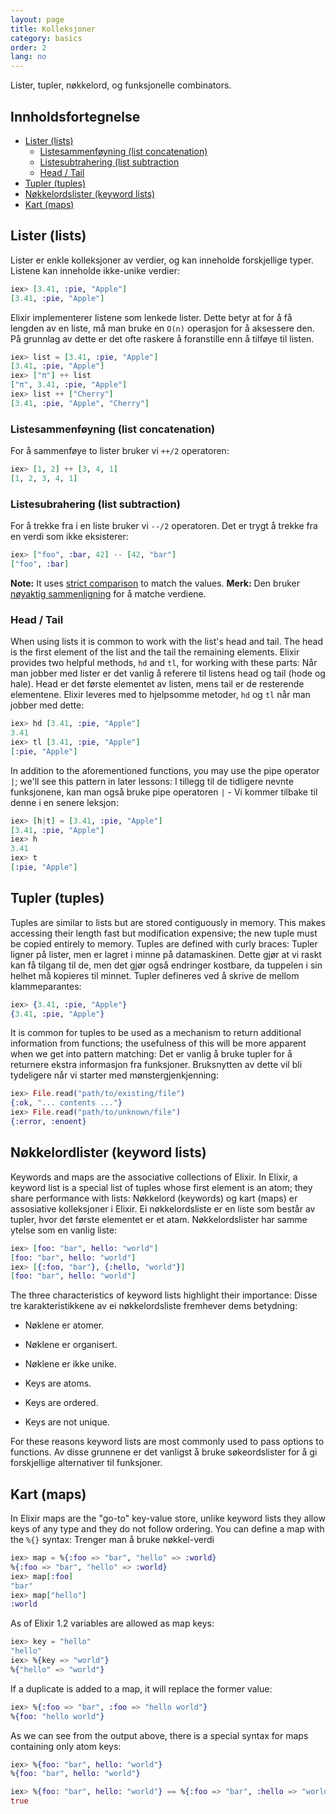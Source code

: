 ```yaml
---
layout: page
title: Kolleksjoner
category: basics
order: 2
lang: no
---
```


Lister, tupler, nøkkelord, og funksjonelle combinators.

## Innholdsfortegnelse

- [Lister (lists)](#lister-lists)
	- [Listesammenføyning (list concatenation)](#listesammenføyning-list-concatenation)
	- [Listesubtrahering (list subtraction](#listesubtrahering-list-subtraction)
	- [Head / Tail](#head--tail)
- [Tupler (tuples)](#tupler-tuples)
- [Nøkkelordslister (keyword lists)](#nøkkelordslister-keyword-lists)
- [Kart (maps)](#kart-maps)

## Lister (lists)

Lister er enkle kolleksjoner av verdier, og kan inneholde forskjellige typer.
Listene kan inneholde ikke-unike verdier:

```elixir
iex> [3.41, :pie, "Apple"]
[3.41, :pie, "Apple"]
```

Elixir implementerer listene som lenkede lister. Dette betyr at for å få lengden av en liste, må man bruke en `O(n)` operasjon for å aksessere den.
På grunnlag av dette er det ofte raskere å foranstille enn å tilføye til listen.

```elixir
iex> list = [3.41, :pie, "Apple"]
[3.41, :pie, "Apple"]
iex> ["π"] ++ list
["π", 3.41, :pie, "Apple"]
iex> list ++ ["Cherry"]
[3.41, :pie, "Apple", "Cherry"]
```


### Listesammenføyning (list concatenation)

For å sammenføye to lister bruker vi `++/2` operatoren:

```elixir
iex> [1, 2] ++ [3, 4, 1]
[1, 2, 3, 4, 1]
```

### Listesubrahering (list subtraction)

For å trekke fra i en liste bruker vi `--/2` operatoren. Det er trygt å trekke fra en verdi som ikke eksisterer:

```elixir
iex> ["foo", :bar, 42] -- [42, "bar"]
["foo", :bar]
```

**Note:** It uses [strict comparison](../basics/#comparison) to match the values.
**Merk:**  Den bruker [nøyaktig sammenligning](../basics/#sammenligningsoperatorer) for å matche verdiene.

### Head / Tail

When using lists it is common to work with the list's head and tail.  The head is the first element of the list and the tail the remaining elements.  Elixir provides two helpful methods, `hd` and `tl`, for working with these parts:
Når man jobber med lister er det vanlig å referere til listens head og tail (hode og hale). Head er det første elementet av listen, mens tail er de resterende elementene.
Elixir leveres med to hjelpsomme metoder, `hd` og `tl` når man jobber med dette:
```elixir
iex> hd [3.41, :pie, "Apple"]
3.41
iex> tl [3.41, :pie, "Apple"]
[:pie, "Apple"]
```

In addition to the aforementioned functions, you may use the pipe operator `|`; we'll see this pattern in later lessons:
I tillegg til de tidligere nevnte funksjonene, kan man også bruke pipe operatoren `|` - Vi kommer tilbake til denne i en senere leksjon:

```elixir
iex> [h|t] = [3.41, :pie, "Apple"]
[3.41, :pie, "Apple"]
iex> h
3.41
iex> t
[:pie, "Apple"]
```

## Tupler (tuples)

Tuples are similar to lists but are stored contiguously in memory.  This makes accessing their length fast but modification expensive; the new tuple must be copied entirely to memory.  Tuples are defined with curly braces:
Tupler ligner på lister, men er lagret i minne på datamaskinen. Dette gjør at vi raskt kan få tilgang til de, men det gjør også endringer kostbare, da tuppelen i sin helhet må kopieres til minnet. Tupler defineres ved å skrive de mellom klammeparantes:

```elixir
iex> {3.41, :pie, "Apple"}
{3.41, :pie, "Apple"}
```

It is common for tuples to be used as a mechanism to return additional information from functions; the usefulness of this will be more apparent when we get into pattern matching:
Det er vanlig å bruke tupler for å returnere ekstra informasjon fra funksjoner. Bruksnytten av dette vil bli tydeligere når vi starter med mønstergjenkjenning:

```elixir
iex> File.read("path/to/existing/file")
{:ok, "... contents ..."}
iex> File.read("path/to/unknown/file")
{:error, :enoent}
```

## Nøkkelordlister (keyword lists)

Keywords and maps are the associative collections of Elixir.  In Elixir, a keyword list is a special list of tuples whose first element is an atom; they share performance with lists:
Nøkkelord (keywords) og kart (maps) er assosiative kolleksjoner i Elixir. Ei nøkkelordsliste er en liste som består av tupler, hvor det første elementet er et atam.
Nøkkelordslister har samme ytelse som en vanlig liste:

```elixir
iex> [foo: "bar", hello: "world"]
[foo: "bar", hello: "world"]
iex> [{:foo, "bar"}, {:hello, "world"}]
[foo: "bar", hello: "world"]
```

The three characteristics of keyword lists highlight their importance:
Disse tre karakteristikkene av ei nøkkelordsliste fremhever dems betydning:

+ Nøklene er atomer.
+ Nøklene er organisert.
+ Nøklene er ikke unike.

+ Keys are atoms.
+ Keys are ordered.
+ Keys are not unique.

For these reasons keyword lists are most commonly used to pass options to functions.
Av disse grunnene er det vanligst å bruke søkeordslister for å gi forskjellige alternativer til funksjoner.

## Kart (maps)

In Elixir maps are the "go-to" key-value store, unlike keyword lists they allow keys of any type and they do not follow ordering.  You can define a map with the `%{}` syntax:
Trenger man å bruke nøkkel-verdi

```elixir
iex> map = %{:foo => "bar", "hello" => :world}
%{:foo => "bar", "hello" => :world}
iex> map[:foo]
"bar"
iex> map["hello"]
:world
```

As of Elixir 1.2 variables are allowed as map keys:

```elixir
iex> key = "hello"
"hello"
iex> %{key => "world"}
%{"hello" => "world"}
```

If a duplicate is added to a map, it will replace the former value:

```elixir
iex> %{:foo => "bar", :foo => "hello world"}
%{foo: "hello world"}
```

As we can see from the output above, there is a special syntax for maps containing only atom keys:

```elixir
iex> %{foo: "bar", hello: "world"}
%{foo: "bar", hello: "world"}

iex> %{foo: "bar", hello: "world"} == %{:foo => "bar", :hello => "world"}
true
```

